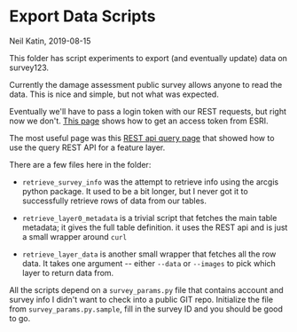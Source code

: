 Export Data Scripts
===================

Neil Katin, 2019-08-15

This folder has script experiments to export (and eventually update) data on survey123.

Currently the damage assessment public survey allows anyone to read the data.  This is nice and simple, but not what was expected.

Eventually we'll have to pass a login token with our REST requests, but right now we don't.
[This page](https://developers.arcgis.com/dashboard)
shows how to get an access token from ESRI.

The most useful page was this
[REST api query page](https://developers.arcgis.com/rest/services-reference/query-feature-service-.htm)
that showed how to use the query REST API for a feature layer.

There are a few files here in the folder:

* ```retrieve_survey_info``` was the attempt to retrieve info using the arcgis python package.
  It used to be a bit longer, but I never got it to successfully retrieve rows of data from our tables.

* ```retrieve_layer0_metadata``` is a trivial script that fetches the main table metadata;
  it gives the full table definition.  it uses the REST api and is just a small wrapper around ```curl```

* ```retrieve_layer_data``` is another small wrapper that fetches all the row data.  It takes one argument -- either ```--data``` or ```--images``` to pick which layer to return data from.

All the scripts depend on a ```survey_params.py``` file that contains account and survey info I
didn't want to check into a public GIT repo.
Initialize the file from ```survey_params.py.sample```, fill in the survey ID and you should be good to go.


